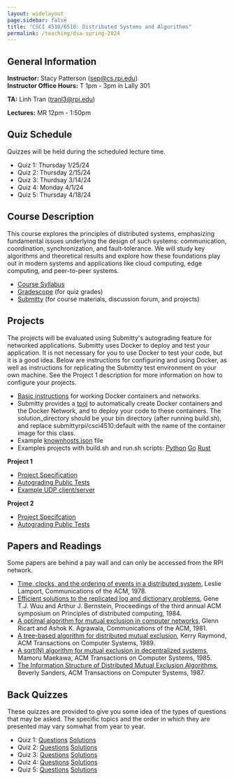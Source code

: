 ```yaml
---
layout: widelayout
page.sidebar: false
title: "CSCI 4510/6510: Distributed Systems and Algorithms"
permalink: /teaching/dsa-spring-2024
---
```



## General Information
**Instructor:** Stacy Patterson (sep@cs.rpi.edu)  
**Instructor Office Hours:**  T 1pm - 3pm in Lally 301

**TA:** Linh Tran (tranl3@rpi.edu)

**Lectures:** MR 12pm - 1:50pm

## Quiz Schedule
Quizzes will be held during the scheduled lecture time.
- Quiz 1: Thursday 1/25/24
- Quiz 2: Thursday 2/15/24 
- Quiz 3: Thurdsay 3/14/24
- Quiz 4: Monday 4/1/24
- Quiz 5: Thursday 4/18/24

## Course Description
This course explores the principles of distributed systems, 
emphasizing fundamental issues underlying the design of such systems: 
communication, coordination, synchronization, and fault-tolerance. 
We will study key algorithms and theoretical results
and explore how these foundations play out in modern systems and applications 
like cloud computing, edge computing, and peer-to-peer systems.
- [Course Syllabus](/files/dsa_s24_syllabus.pdf)
- [Gradescope](https://www.gradescope.com/) (for quiz grades)
- [Submitty](https://submitty.cs.rpi.edu/) (for course materials, discussion forum, and projects)

## Projects
The projects will be evaluated using Submitty's autograding feature for networked applications. 
Submitty uses Docker to deploy and test your application. It is not necessary for you to use 
Docker to test your code, but it is a good idea. Below are instructions for configuring and using Docker, 
as well as instructions for replicating the Submitty test environment on your own machine. 
See the Project 1 description for more information on how to configure your projects.

- [Basic instructions](https://docs.google.com/document/d/e/2PACX-1vTzW9hN_boFWx7kf3agpkSVFWdt8tTanaCLjKZlzh9uQgXi7Wok3DA3BeoAiUXO53zGb6wxsFwLgwiB/pub) for working Docker containers and networks.
- Submitty provides a [tool](https://github.com/Submitty/StudentTools/tree/main/network_generator) to automatically create Docker containers and the Docker Network, and to deploy your code to these containers. The solution_directory should be your bin directory (after running build.sh), and replace submittyrpi/csci4510:default with the name of the container image for this class.
- Example [knownhosts.json](/files/knownhosts.json) file
- Examples projects with build.sh and run.sh scripts: [Python](/files/python.zip)  [Go](/files/go.zip) [Rust](/files/rust.zip)

**Project 1**
- [Project Specification](https://docs.google.com/document/d/e/2PACX-1vTsU7LS38_2nIjwVgbwtu8xRuYxAAAU0Dov9BuX0CcJqrFrIs06jmlD5X1o3l7Q7rkPXqjvdKksh018/pub)
- [Autograding Public Tests](https://docs.google.com/document/d/e/2PACX-1vTzZlf5YeyxO3XvXM181uN84dCOeztscZ6q9BJPglOimC_DMn8XZ8JNmP3y3yaXl-RSeH1JRt5LqkJ1/pub)
- [Example UDP client/server](https://people.cs.umass.edu/~arun/590CC/lectures/Sockets.pdf)

**Project 2**
- [Project Specifcation](https://docs.google.com/document/d/e/2PACX-1vTToRDbgXjxFk1RbGT6db109FeC7WUhDY6vStm4ybeAWGemZdnwABfb0ZeTeZRdJ6QWVW7Nev28pCaT/pub)
- [Autograding Public Tests](#)

## Papers and Readings
Some papers are behind a pay wall and can only be accessed from the RPI network.
- [Time, clocks, and the ordering of events in a distributed system](https://www.microsoft.com/en-us/research/publication/time-clocks-ordering-events-distributed-system/), Leslie Lamport, Communications of the ACM, 1978.
- [Efficient solutions to the replicated log and dictionary problems](https://dl.acm.org/doi/10.1145/800222.806750), Gene T.J. Wuu and Arthur J. Bernstein, Proceedings of the third annual ACM symposium on Principles of distributed computing, 1984.
- [A optimal algorithm for mutual exclusion in computer networks](http://dl.acm.org/citation.cfm?id=358537), Glenn Ricart and Ashok K. Agrawala, Communications of the ACM, 1981.
- [A tree-based algorithm for distributed mutual exclusion](https://dl.acm.org/doi/10.1145/58564.59295), Kerry Raymond, ACM Transactions on Computer Systems, 1989.
- [A sqrt(N) algorithm for mutual exclusion in decentralized systems](https://dl.acm.org/doi/10.1145/214438.214445), Mamoru Maekawa, ACM Transactions on Computer Systems, 1985. 
- [The Information Structure of Distributed Mutual Exclusion Algorithms](https://dl.acm.org/doi/10.1145/24068.28052), Beverly Sanders, ACM Transactions on Computer Systems, 1987.

  
## Back Quizzes
These quizzes are provided to give you some idea of the types of questions that may be asked. The specific topics and the order in which they are presented may vary somwhat from year to year.
- Quiz 1: [Questions](https://submitty.cs.rpi.edu/courses/s24/csci4510/course_material/quiz/f20_exam1.pdf) [Solutions](https://submitty.cs.rpi.edu/courses/s24/csci4510/course_material/quiz/f20_exam1_solutions.pdf)
- Quiz 2: [Questions](https://submitty.cs.rpi.edu/courses/s24/csci4510/course_material/quiz/f20_exam2.pdf) [Solutions](https://submitty.cs.rpi.edu/courses/s24/csci4510/course_material/quiz/f20_exam2_solutions.pdf)
- Quiz 3: [Questions](https://submitty.cs.rpi.edu/courses/s24/csci4510/course_material/quiz/f20_exam3.pdf) [Solutions](https://submitty.cs.rpi.edu/courses/s24/csci4510/course_material/quiz/f20_exam3_solutions.pdf)
- Quiz 4: [Questions](https://submitty.cs.rpi.edu/courses/s24/csci4510/course_material/quiz/f20_exam4.pdf) [Solutions](https://submitty.cs.rpi.edu/courses/s24/csci4510/course_material/quiz/f20_exam4_solutions.pdf)
- Quiz 5: [Questions](https://submitty.cs.rpi.edu/courses/s24/csci4510/course_material/quiz/f20_exam5.pdf) [Solutions](https://submitty.cs.rpi.edu/courses/s24/csci4510/course_material/quiz/f20_exam5_solutions.pdf)
